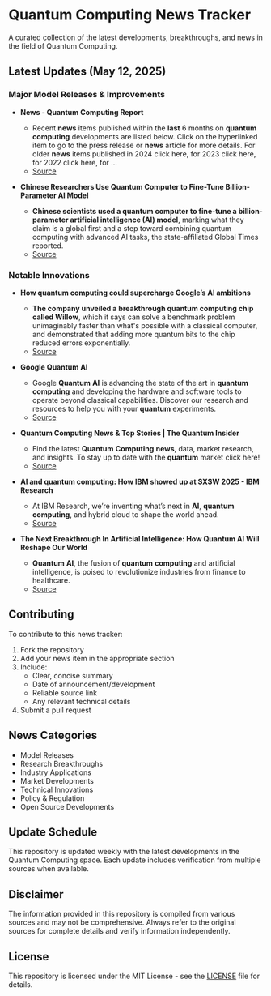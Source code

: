 # Quantum Computing News Tracker

A curated collection of the latest developments, breakthroughs, and news in the field of Quantum Computing.

## Latest Updates (May 12, 2025)


### Major Model Releases & Improvements

- **News - Quantum Computing Report**
  - Recent <strong>news</strong> items published within the <strong>last</strong> 6 months on <strong>quantum</strong> <strong>computing</strong> developments are listed below. Click on the hyperlinked item to go to the press release or <strong>news</strong> article for more details. For older <strong>news</strong> items published in 2024 click here, for 2023 click here, for 2022 click here, for ...
  - [Source](https://quantumcomputingreport.com/news/)

- **Chinese Researchers Use Quantum Computer to Fine-Tune Billion-Parameter AI Model**
  - <strong>Chinese scientists used a quantum computer to fine-tune a billion-parameter artificial intelligence (AI) model</strong>, marking what they claim is a global first and a step toward combining quantum computing with advanced AI tasks, the state-affiliated Global Times reported.
  - [Source](https://thequantuminsider.com/2025/04/07/chinese-researchers-use-quantum-computer-to-fine-tune-billion-parameter-ai-model/)

### Notable Innovations

- **How quantum computing could supercharge Google’s AI ambitions**
  - <strong>The company unveiled a breakthrough quantum computing chip called Willow</strong>, which it says can solve a benchmark problem unimaginably faster than what&#x27;s possible with a classical computer, and demonstrated that adding more quantum bits to the chip reduced errors exponentially.
  - [Source](https://www.cnbc.com/2025/04/18/how-quantum-computing-could-supercharge-googles-ai-ambitions.html)

- **Google Quantum AI**
  - Google <strong>Quantum</strong> <strong>AI</strong> is advancing the state of the art in <strong>quantum</strong> <strong>computing</strong> and developing the hardware and software tools to operate beyond classical capabilities. Discover our research and resources to help you with your <strong>quantum</strong> experiments.
  - [Source](https://quantumai.google/)

- **Quantum Computing News & Top Stories | The Quantum Insider**
  - Find the latest <strong>Quantum</strong> <strong>Computing</strong> <strong>news</strong>, data, market research, and insights. To stay up to date with the <strong>quantum</strong> market click here!
  - [Source](https://thequantuminsider.com/)

- **AI and quantum computing: How IBM showed up at SXSW 2025 - IBM Research**
  - At IBM Research, we’re inventing what’s next in <strong>AI</strong>, <strong>quantum</strong> <strong>computing</strong>, and hybrid cloud to shape the world ahead.
  - [Source](https://research.ibm.com/blog/ibm-research-sxsw-quantum-ai)

- **The Next Breakthrough In Artificial Intelligence: How Quantum AI Will Reshape Our World**
  - <strong>Quantum</strong> <strong>AI</strong>, the fusion of <strong>quantum</strong> <strong>computing</strong> and artificial intelligence, is poised to revolutionize industries from finance to healthcare.
  - [Source](https://www.forbes.com/sites/bernardmarr/2024/10/08/the-next-breakthrough-in-artificial-intelligence-how-quantum-ai-will-reshape-our-world/)

## Contributing

To contribute to this news tracker:

1. Fork the repository
2. Add your news item in the appropriate section
3. Include:
   - Clear, concise summary
   - Date of announcement/development
   - Reliable source link
   - Any relevant technical details
4. Submit a pull request

## News Categories

- Model Releases
- Research Breakthroughs
- Industry Applications
- Market Developments
- Technical Innovations
- Policy & Regulation
- Open Source Developments

## Update Schedule

This repository is updated weekly with the latest developments in the Quantum Computing space. Each update includes verification from multiple sources when available.

## Disclaimer

The information provided in this repository is compiled from various sources and may not be comprehensive. Always refer to the original sources for complete details and verify information independently.

## License

This repository is licensed under the MIT License - see the [LICENSE](LICENSE) file for details.
